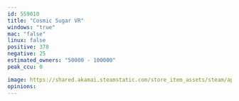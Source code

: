 ```yaml
---
id: 559010
title: "Cosmic Sugar VR"
windows: "true"
mac: "false"
linux: false
positive: 378
negative: 25
estimated_owners: "50000 - 100000"
peak_ccu: 0

image: https://shared.akamai.steamstatic.com/store_item_assets/steam/apps/559010/header.jpg?t=1543969592
opinions:
---
```

